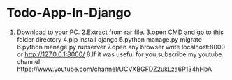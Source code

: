 # Todo-App-In-Django
1. Download to your PC.
2.Extract from rar file.
3.open CMD and go to this folder directory
4.pip install django
5.python manage.py migrate
6.python manage.py runserver
7.open any browser write localhost:8000 or http://127.0.0.1:8000/
8.If it was useful for you,subscribe my youtube channel https://www.youtube.com/channel/UCVXBGFDZ2ukLza6P134hHbA
